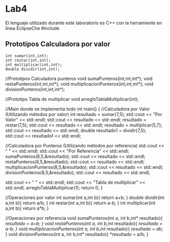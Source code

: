 # Lab4
El lenguaje utilizado durante este laboratorio es C++ con la herramiente en línea EclipseChe
     #include <iostream>
## Prototipos Calculadora por valor 
    int sumar(int,int);
    int restar(int,int);
    int multiplicar(int,int);
    double dividir(int,int);

//Prototipos Calculadora punteros
void sumaPunteros(int,int,int*);
void restaPunteros(int,int,int*);
void multiplicacionPunteros(int,int,int*);
void divisionPunteros(int,int,int*);

//Prototipo Tabla de multiplicar
void arregloTablaMultiplicar(int);

//Main donde se implementa todo
int main()
{
  //Calculadora por Valor (Utilizando métodos por valor)
  int resultado = sumar(7,5);
  std::cout << "Por Valor" << std::endl;
  std::cout << resultado << std::endl; 
  resultado = restar(7,5);
  std::cout << resultado << std::endl; 
  resultado = multiplicar(5,7);
  std::cout << resultado << std::endl; 
  double resultado1 = dividir(7,5);
  std::cout << resultado1 << std::endl; 
  
  //Calculadora por Punteros (Utilizando métodos por referencia)
  std::cout << " " << std::endl;
  std::cout << "Por Referencia" << std::endl;
  sumaPunteros(8,5,&resultado);
  std::cout << resultado << std::endl;
  restaPunteros(8,5,&resultado);
  std::cout << resultado << std::endl;
  multiplicacionPunteros(8,5,&resultado);
  std::cout << resultado << std::endl;
  divisionPunteros(8,5,&resultado);
  std::cout << resultado << std::endl;
  
  std::cout << " " << std::endl;
  std::cout << "Tabla de multiplicar" << std::endl;
  arregloTablaMultiplicar(1);
  return 0;
}

//Operaciones por valor
int sumar(int a,int b){
    return a+b;
}
double dividir(int a,int b){
    return a/b;
}
int restar(int a,int b){
    return a-b;
}
int multiplicar(int a,int b){
    return a*b;
}


//Operaciones por referencia
void sumaPunteros(int a, int b,int* resultado){
    *resultado = a+b;
}
void restaPunteros(int a, int b,int* resultado){
    *resultado = a-b;
}
void multiplicacionPunteros(int a, int b,int* resultado){
    *resultado = a*b;
}
void divisionPunteros(int a, int b,int* resultado){
    *resultado = a/b;
}
